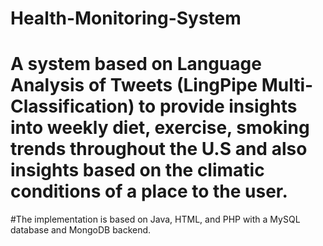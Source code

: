 # Health-Monitoring-System
# A system based on Language Analysis of Tweets (LingPipe Multi-Classification) to provide insights into weekly diet, exercise, smoking trends throughout the U.S and also insights based on the climatic conditions of a place to the user.
#The implementation is based on Java, HTML, and PHP with a MySQL database and MongoDB backend.
